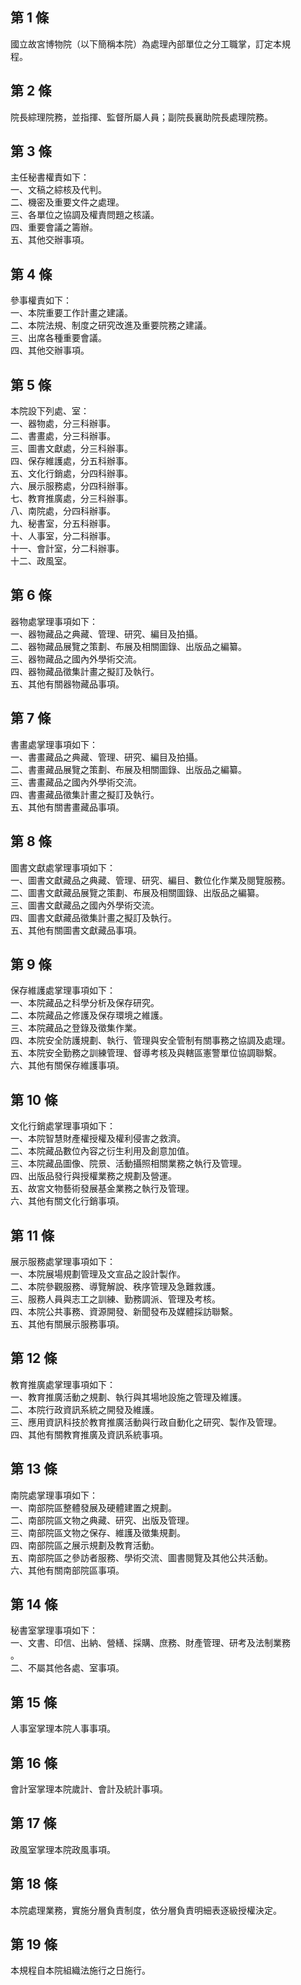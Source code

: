 第 1 條
-------
國立故宮博物院（以下簡稱本院）為處理內部單位之分工職掌，訂定本規  
程。

第 2 條
-------
院長綜理院務，並指揮、監督所屬人員；副院長襄助院長處理院務。

第 3 條
-------
主任秘書權責如下：  
一、文稿之綜核及代判。  
二、機密及重要文件之處理。  
三、各單位之協調及權責問題之核議。  
四、重要會議之籌辦。  
五、其他交辦事項。

第 4 條
-------
參事權責如下：  
一、本院重要工作計畫之建議。  
二、本院法規、制度之研究改進及重要院務之建議。  
三、出席各種重要會議。  
四、其他交辦事項。

第 5 條
-------
本院設下列處、室：  
一、器物處，分三科辦事。  
二、書畫處，分三科辦事。  
三、圖書文獻處，分三科辦事。  
四、保存維護處，分五科辦事。  
五、文化行銷處，分四科辦事。  
六、展示服務處，分四科辦事。  
七、教育推廣處，分三科辦事。  
八、南院處，分四科辦事。  
九、秘書室，分五科辦事。  
十、人事室，分二科辦事。  
十一、會計室，分二科辦事。  
十二、政風室。

第 6 條
-------
器物處掌理事項如下：  
一、器物藏品之典藏、管理、研究、編目及拍攝。  
二、器物藏品展覽之策劃、布展及相關圖錄、出版品之編纂。  
三、器物藏品之國內外學術交流。  
四、器物藏品徵集計畫之擬訂及執行。  
五、其他有關器物藏品事項。

第 7 條
-------
書畫處掌理事項如下：  
一、書畫藏品之典藏、管理、研究、編目及拍攝。  
二、書畫藏品展覽之策劃、布展及相關圖錄、出版品之編纂。  
三、書畫藏品之國內外學術交流。  
四、書畫藏品徵集計畫之擬訂及執行。  
五、其他有關書畫藏品事項。

第 8 條
-------
圖書文獻處掌理事項如下：  
一、圖書文獻藏品之典藏、管理、研究、編目、數位化作業及閱覽服務。  
二、圖書文獻藏品展覽之策劃、布展及相關圖錄、出版品之編纂。  
三、圖書文獻藏品之國內外學術交流。  
四、圖書文獻藏品徵集計畫之擬訂及執行。  
五、其他有關圖書文獻藏品事項。

第 9 條
-------
保存維護處掌理事項如下：  
一、本院藏品之科學分析及保存研究。  
二、本院藏品之修護及保存環境之維護。  
三、本院藏品之登錄及徵集作業。  
四、本院安全防護規劃、執行、管理與安全管制有關事務之協調及處理。  
五、本院安全勤務之訓練管理、督導考核及與轄區憲警單位協調聯繫。  
六、其他有關保存維護事項。

第 10 條
--------
文化行銷處掌理事項如下：  
一、本院智慧財產權授權及權利侵害之救濟。  
二、本院藏品數位內容之衍生利用及創意加值。  
三、本院藏品圖像、院景、活動攝照相關業務之執行及管理。  
四、出版品發行與授權業務之規劃及營運。  
五、故宮文物藝術發展基金業務之執行及管理。  
六、其他有關文化行銷事項。

第 11 條
--------
展示服務處掌理事項如下：  
一、本院展場規劃管理及文宣品之設計製作。  
二、本院參觀服務、導覽解說、秩序管理及急難救護。  
三、服務人員與志工之訓練、勤務調派、管理及考核。  
四、本院公共事務、資源開發、新聞發布及媒體採訪聯繫。  
五、其他有關展示服務事項。

第 12 條
--------
教育推廣處掌理事項如下：  
一、教育推廣活動之規劃、執行與其場地設施之管理及維護。  
二、本院行政資訊系統之開發及維護。  
三、應用資訊科技於教育推廣活動與行政自動化之研究、製作及管理。  
四、其他有關教育推廣及資訊系統事項。

第 13 條
--------
南院處掌理事項如下：  
一、南部院區整體發展及硬體建置之規劃。  
二、南部院區文物之典藏、研究、出版及管理。  
三、南部院區文物之保存、維護及徵集規劃。  
四、南部院區之展示規劃及教育活動。  
五、南部院區之參訪者服務、學術交流、圖書閱覽及其他公共活動。  
六、其他有關南部院區事項。

第 14 條
--------
秘書室掌理事項如下：  
一、文書、印信、出納、營繕、採購、庶務、財產管理、研考及法制業務  
    。  
二、不屬其他各處、室事項。

第 15 條
--------
人事室掌理本院人事事項。

第 16 條
--------
會計室掌理本院歲計、會計及統計事項。

第 17 條
--------
政風室掌理本院政風事項。

第 18 條
--------
本院處理業務，實施分層負責制度，依分層負責明細表逐級授權決定。

第 19 條
--------
本規程自本院組織法施行之日施行。

